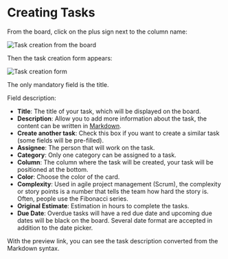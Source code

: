 Creating Tasks
==============

From the board, click on the plus sign next to the column name:

![Task creation from the board](https://kanboard.net/screenshots/documentation/task-creation-board.png)

Then the task creation form appears:

![Task creation form](https://kanboard.net/screenshots/documentation/task-creation-form.png)

The only mandatory field is the title.

Field description:

- **Title**: The title of your task, which will be displayed on the board.
- **Description**: Allow you to add more information about the task, the content can be written in [Markdown](https://kanboard.net/documentation/syntax-guide).
- **Create another task**: Check this box if you want to create a similar task (some fields will be pre-filled).
- **Assignee**: The person that will work on the task.
- **Category**: Only one category can be assigned to a task.
- **Column**: The column where the task will be created, your task will be positioned at the bottom.
- **Color**: Choose the color of the card.
- **Complexity**: Used in agile project management (Scrum), the complexity or story points is a number that tells the team how hard the story is. Often, people use the Fibonacci series.
- **Original Estimate**: Estimation in hours to complete the tasks.
- **Due Date**: Overdue tasks will have a red due date and upcoming due dates will be black on the board. Several date format are accepted in addition to the date picker.

With the preview link, you can see the task description converted from the Markdown syntax.
